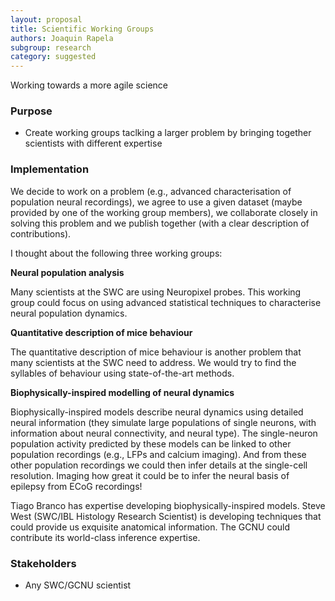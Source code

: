 ```yaml
---
layout: proposal
title: Scientific Working Groups
authors: Joaquin Rapela
subgroup: research
category: suggested
---
```


Working towards a more agile science

<!--end summary-->

### Purpose

- Create working groups taclking a larger problem by bringing together scientists with different expertise

### Implementation

We decide to work on a problem (e.g., advanced characterisation of population neural recordings), we agree to use a given dataset (maybe provided by one of the working group members), we collaborate closely in solving this problem and we publish together (with a clear description of contributions).

I thought about the following three working groups:

**Neural population analysis**

Many scientists at the SWC are using Neuropixel probes. This working group could focus on using advanced statistical techniques to characterise neural population dynamics.

**Quantitative description of mice behaviour**

The quantitative description of mice behaviour is another problem that many scientists at the SWC need to address. We would try to find the syllables of behaviour using state-of-the-art methods.

**Biophysically-inspired modelling of neural dynamics**

Biophysically-inspired models describe neural dynamics using detailed neural information (they simulate large populations of single neurons, with information about neural connectivity, and neural type). The single-neuron population activity predicted by these models can be linked to other population recordings (e.g., LFPs and calcium imaging). And from these other population recordings we could then infer details at the single-cell resolution. Imaging how great it could be to infer the neural basis of epilepsy from ECoG recordings!

Tiago Branco has expertise developing biophysically-inspired models. Steve West (SWC/IBL Histology Research Scientist) is developing techniques that could provide us exquisite anatomical information. The GCNU could contribute its world-class inference expertise.

### Stakeholders

- Any SWC/GCNU scientist

